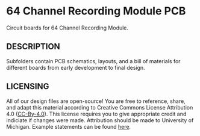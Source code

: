 # 64 Channel Recording Module PCB
Circuit boards for 64 Channel Recording Module.

## DESCRIPTION
Subfolders contain PCB schematics, layouts, and a bill of materials for different boards from early development to final design.

## LICENSING
All of our design files are open-source! You are free to reference, share, and adapt this material according to Creative Commons License Attribution 4.0 ([CC-By-4.0](https://creativecommons.org/licenses/by/4.0/)). This license requires you to give appropriate credit and indiciate if changes were made. Attribution should be made to University of Michigan. Example statements can be found [here](https://wiki.creativecommons.org/wiki/best_practices_for_attribution).
